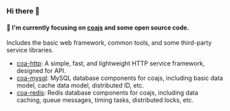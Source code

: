 ### Hi there 👋


#### 🔭 I'm currently focusing on [coajs](https://github.com/coajs) and some open source code.

  Includes the basic web framework, common tools, and some third-party service libraries.

  - [coa-http](https://github.com/coajs/coa-http): A simple, fast, and lightweight HTTP service framework, designed for API.
  - [coa-mysql](https://github.com/coajs/coa-mysql): MySQL database components for coajs, including basic data model, cache data model, distributed ID, etc.
  - [coa-redis](https://github.com/coajs/coa-redis): Redis database components for coajs, including data caching, queue messages, timing tasks, distributed locks, etc.
  

<!--
**adaex/adaex** is a ✨ _special_ ✨ repository because its `README.md` (this file) appears on your GitHub profile.

Here are some ideas to get you started:

- 🔭 I’m currently working on ...
- 🌱 I’m currently learning ...
- 👯 I’m looking to collaborate on ...
- 🤔 I’m looking for help with ...
- 💬 Ask me about ...
- 📫 How to reach me: ...
- 😄 Pronouns: ...
- ⚡ Fun fact: ...
-->
